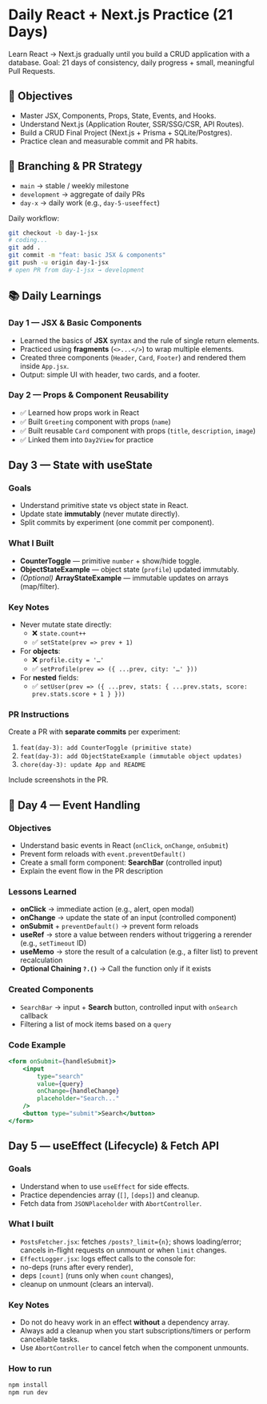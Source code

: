 # Daily React + Next.js Practice (21 Days)

Learn React → Next.js gradually until you build a CRUD application with a database.
Goal: 21 days of consistency, daily progress + small, meaningful Pull Requests.

## 🎯 Objectives

- Master JSX, Components, Props, State, Events, and Hooks.
- Understand Next.js (Application Router, SSR/SSG/CSR, API Routes).
- Build a CRUD Final Project (Next.js + Prisma + SQLite/Postgres).
- Practice clean and measurable commit and PR habits.

## 🌿 Branching & PR Strategy

- `main` → stable / weekly milestone
- `development` → aggregate of daily PRs
- `day-x` → daily work (e.g., `day-5-useeffect`)

Daily workflow:

```bash
git checkout -b day-1-jsx
# coding...
git add .
git commit -m "feat: basic JSX & components"
git push -u origin day-1-jsx
# open PR from day-1-jsx → development
```

## 📚 Daily Learnings

### Day 1 — JSX & Basic Components

- Learned the basics of **JSX** syntax and the rule of single return elements.
- Practiced using **fragments** (`<>...</>`) to wrap multiple elements.
- Created three components (`Header`, `Card`, `Footer`) and rendered them inside `App.jsx`.
- Output: simple UI with header, two cards, and a footer.

### Day 2 — Props & Component Reusability

- ✅ Learned how props work in React
- ✅ Built `Greeting` component with props (`name`)
- ✅ Built reusable `Card` component with props (`title`, `description`, `image`)
- ✅ Linked them into `Day2View` for practice

## Day 3 — State with useState

### Goals

- Understand primitive state vs object state in React.
- Update state **immutably** (never mutate directly).
- Split commits by experiment (one commit per component).

### What I Built

- **CounterToggle** — primitive `number` + show/hide toggle.
- **ObjectStateExample** — object state (`profile`) updated immutably.
- _(Optional)_ **ArrayStateExample** — immutable updates on arrays (map/filter).

### Key Notes

- Never mutate state directly:
  - ❌ `state.count++`
  - ✅ `setState(prev => prev + 1)`
- For **objects**:
  - ❌ `profile.city = '…'`
  - ✅ `setProfile(prev => ({ ...prev, city: '…' }))`
- For **nested** fields:
  - ✅ `setUser(prev => ({ ...prev, stats: { ...prev.stats, score: prev.stats.score + 1 } }))`

### PR Instructions

Create a PR with **separate commits** per experiment:

1. `feat(day-3): add CounterToggle (primitive state)`
2. `feat(day-3): add ObjectStateExample (immutable object updates)`
3. `chore(day-3): update App and README`

Include screenshots in the PR.

## 📘 Day 4 — Event Handling

### Objectives

- Understand basic events in React (`onClick`, `onChange`, `onSubmit`)
- Prevent form reloads with `event.preventDefault()`
- Create a small form component: **SearchBar** (controlled input)
- Explain the event flow in the PR description

### Lessons Learned

- **onClick** → immediate action (e.g., alert, open modal)
- **onChange** → update the state of an input (controlled component)
- **onSubmit** + `preventDefault()` → prevent form reloads
- **useRef** → store a value between renders without triggering a rerender (e.g., `setTimeout` ID)
- **useMemo** → store the result of a calculation (e.g., a filter list) to prevent recalculation
- **Optional Chaining `?.()`** → Call the function only if it exists

### Created Components

- `SearchBar` → input + **Search** button, controlled input with `onSearch` callback
- Filtering a list of mock items based on a `query`

### Code Example

```jsx
<form onSubmit={handleSubmit}>
	<input
		type="search"
		value={query}
		onChange={handleChange}
		placeholder="Search..."
	/>
	<button type="submit">Search</button>
</form>
```

## Day 5 — useEffect (Lifecycle) & Fetch API

### Goals

- Understand when to use `useEffect` for side effects.
- Practice dependencies array (`[]`, `[deps]`) and cleanup.
- Fetch data from `JSONPlaceholder` with `AbortController`.

### What I built

- `PostsFetcher.jsx`: fetches `/posts?_limit={n}`; shows loading/error; cancels in-flight requests on unmount or when `limit` changes.
- `EffectLogger.jsx`: logs effect calls to the console for:
- no-deps (runs after every render),
- deps `[count]` (runs only when `count` changes),
- cleanup on unmount (clears an interval).

### Key Notes

- Do not do heavy work in an effect **without** a dependency array.
- Always add a cleanup when you start subscriptions/timers or perform cancellable tasks.
- Use `AbortController` to cancel fetch when the component unmounts.

### How to run

```bash
npm install
npm run dev
```
